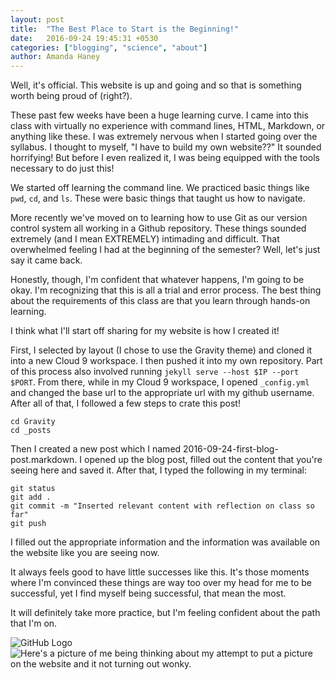 ```yaml
---
layout: post
title:  "The Best Place to Start is the Beginning!"
date:   2016-09-24 19:45:31 +0530
categories: ["blogging", "science", "about"]
author: Amanda Haney
---
```


Well, it's official.  This website is up and going and so that is something worth being proud of (right?).

These past few weeks have been a huge learning curve.  I came into this class with virtually no experience with command lines, HTML, Markdown, or anything like these.  I was extremely nervous when I started going over the syllabus.  I thought to myself, "I have to build my own website??" It sounded horrifying!  But before I even realized it, I was being equipped with the tools necessary to do just this!

We started off learning the command line.  We practiced basic things like `pwd`, `cd`, and `ls`. These were basic things that taught us how to navigate.

More recently we've moved on to learning how to use Git as our version control system all working in a Github repository.  These things sounded extremely (and I mean EXTREMELY) intimading and difficult.  That overwhelmed feeling I had at the beginning of the semester?  Well, let's just say it came back.  

Honestly, though, I'm confident that whatever happens, I'm going to be okay.  I'm recognizing that this is all a trial and error process.  The best thing about the requirements of this class are that you learn through hands-on learning.

I think what I'll start off sharing for my website is how I created it!  

First, I selected by layout (I chose to use the Gravity theme) and cloned it into a new Cloud 9 workspace.  I then pushed it into my own repository. Part of this process also involved running `jekyll serve --host $IP --port $PORT`.  From there, while in my Cloud 9 workspace, I opened `_config.yml` and changed the base url to the appropriate url with my github username.  After all of that, I followed a few steps to crate this post!

```
cd Gravity
cd _posts
```

Then I created a new post which I named 2016-09-24-first-blog-post.markdown.  I opened up the blog post, filled out the content that you're seeing here and saved it.  After that, I typed the following in my terminal:

```
git status
git add .
git commit -m "Inserted relevant content with reflection on class so far"
git push
```

I filled out the appropriate information and the information was available on the website like you are seeing now.

It always feels good to have little successes like this.  It's those moments where I'm convinced these things are way too over my head for me to be successful, yet I find myself being successful, that mean the most.

It will definitely take more practice, but I'm feeling confident about the path that I'm on.

![GitHub Logo](/images/logo.png)
![Here's a picture of me being thinking about my attempt to put a picture on the website and it not turning out wonky.](https://outlook.office.com/owa/service.svc/s/GetFileAttachment?id=AAMkAGU1MmJjYjQxLWUyYjAtNGZmNi04MTk0LWE2YWEwMWEzZmNjOQBGAAAAAAC28aAGroc8QoKL9hZ8PWg8BwD3lbXsGghGTagCQ1Dhd6W0AAAAAAEMAAD3lbXsGghGTagCQ1Dhd6W0AAFck32PAAABEgAQABlzLclhzo5MvUBRI03Dl9A%3D&X-OWA-CANARY=gGlB3J2QIkmzjJ1_DVidcZB9fKgU59MYmJWNkEaPgNWYLz8YJbvmicLZttu4emPj9Jp8opJgKIU.)